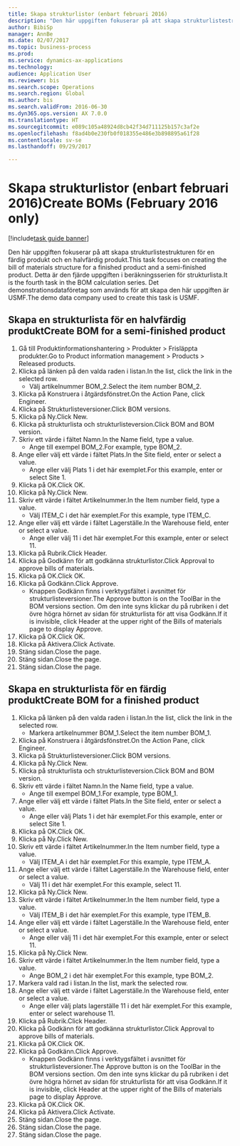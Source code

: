 ```yaml
--- 
title: Skapa strukturlistor (enbart februari 2016)
description: "Den här uppgiften fokuserar på att skapa strukturlistestrukturen för en färdig produkt och en halvfärdig produkt."
author: BibiSp
manager: AnnBe
ms.date: 02/07/2017
ms.topic: business-process
ms.prod: 
ms.service: dynamics-ax-applications
ms.technology: 
audience: Application User
ms.reviewer: bis
ms.search.scope: Operations
ms.search.region: Global
ms.author: bis
ms.search.validFrom: 2016-06-30
ms.dyn365.ops.version: AX 7.0.0
ms.translationtype: HT
ms.sourcegitcommit: e089c105a48924d8cb42f34d711125b157c3af2e
ms.openlocfilehash: f8ad4b0e230fb0f018355e486e3b898895a61f28
ms.contentlocale: sv-se
ms.lasthandoff: 09/29/2017

---
```

# <a name="create-boms-february-2016-only"></a><span data-ttu-id="a6fed-103">Skapa strukturlistor (enbart februari 2016)</span><span class="sxs-lookup"><span data-stu-id="a6fed-103">Create BOMs (February 2016 only)</span></span>

[!include[task guide banner](../../includes/task-guide-banner.md)]

<span data-ttu-id="a6fed-104">Den här uppgiften fokuserar på att skapa strukturlistestrukturen för en färdig produkt och en halvfärdig produkt.</span><span class="sxs-lookup"><span data-stu-id="a6fed-104">This task focuses on creating the bill of materials structure for a finished product and a semi-finished product.</span></span> <span data-ttu-id="a6fed-105">Detta är den fjärde uppgiften i beräkningsserien för strukturlista.</span><span class="sxs-lookup"><span data-stu-id="a6fed-105">It is the fourth task in the BOM calculation series.</span></span> <span data-ttu-id="a6fed-106">Det demonstrationsdataföretag som används för att skapa den här uppgiften är USMF.</span><span class="sxs-lookup"><span data-stu-id="a6fed-106">The demo data company used to create this task is USMF.</span></span>


## <a name="create-bom-for-a-semi-finished-product"></a><span data-ttu-id="a6fed-107">Skapa en strukturlista för en halvfärdig produkt</span><span class="sxs-lookup"><span data-stu-id="a6fed-107">Create BOM for a semi-finished product</span></span>
1. <span data-ttu-id="a6fed-108">Gå till Produktinformationshantering > Produkter > Frisläppta produkter.</span><span class="sxs-lookup"><span data-stu-id="a6fed-108">Go to Product information management > Products > Released products.</span></span>
2. <span data-ttu-id="a6fed-109">Klicka på länken på den valda raden i listan.</span><span class="sxs-lookup"><span data-stu-id="a6fed-109">In the list, click the link in the selected row.</span></span>
    * <span data-ttu-id="a6fed-110">Välj artikelnummer BOM_2.</span><span class="sxs-lookup"><span data-stu-id="a6fed-110">Select the item number BOM_2.</span></span>  
3. <span data-ttu-id="a6fed-111">Klicka på Konstruera i åtgärdsfönstret.</span><span class="sxs-lookup"><span data-stu-id="a6fed-111">On the Action Pane, click Engineer.</span></span>
4. <span data-ttu-id="a6fed-112">Klicka på Strukturlisteversioner.</span><span class="sxs-lookup"><span data-stu-id="a6fed-112">Click BOM versions.</span></span>
5. <span data-ttu-id="a6fed-113">Klicka på Ny.</span><span class="sxs-lookup"><span data-stu-id="a6fed-113">Click New.</span></span>
6. <span data-ttu-id="a6fed-114">Klicka på strukturlista och strukturlisteversion.</span><span class="sxs-lookup"><span data-stu-id="a6fed-114">Click BOM and BOM version.</span></span>
7. <span data-ttu-id="a6fed-115">Skriv ett värde i fältet Namn.</span><span class="sxs-lookup"><span data-stu-id="a6fed-115">In the Name field, type a value.</span></span>
    * <span data-ttu-id="a6fed-116">Ange till exempel BOM_2.</span><span class="sxs-lookup"><span data-stu-id="a6fed-116">For example, type BOM_2.</span></span>  
8. <span data-ttu-id="a6fed-117">Ange eller välj ett värde i fältet Plats.</span><span class="sxs-lookup"><span data-stu-id="a6fed-117">In the Site field, enter or select a value.</span></span>
    * <span data-ttu-id="a6fed-118">Ange eller välj Plats 1 i det här exemplet.</span><span class="sxs-lookup"><span data-stu-id="a6fed-118">For this example, enter or select Site 1.</span></span>  
9. <span data-ttu-id="a6fed-119">Klicka på OK.</span><span class="sxs-lookup"><span data-stu-id="a6fed-119">Click OK.</span></span>
10. <span data-ttu-id="a6fed-120">Klicka på Ny.</span><span class="sxs-lookup"><span data-stu-id="a6fed-120">Click New.</span></span>
11. <span data-ttu-id="a6fed-121">Skriv ett värde i fältet Artikelnummer.</span><span class="sxs-lookup"><span data-stu-id="a6fed-121">In the Item number field, type a value.</span></span>
    * <span data-ttu-id="a6fed-122">Välj ITEM_C i det här exemplet.</span><span class="sxs-lookup"><span data-stu-id="a6fed-122">For this example, type ITEM_C.</span></span>  
12. <span data-ttu-id="a6fed-123">Ange eller välj ett värde i fältet Lagerställe.</span><span class="sxs-lookup"><span data-stu-id="a6fed-123">In the Warehouse field, enter or select a value.</span></span>
    * <span data-ttu-id="a6fed-124">Ange eller välj 11 i det här exemplet.</span><span class="sxs-lookup"><span data-stu-id="a6fed-124">For this example, enter or select 11.</span></span>  
13. <span data-ttu-id="a6fed-125">Klicka på Rubrik.</span><span class="sxs-lookup"><span data-stu-id="a6fed-125">Click Header.</span></span>
14. <span data-ttu-id="a6fed-126">Klicka på Godkänn för att godkänna strukturlistor.</span><span class="sxs-lookup"><span data-stu-id="a6fed-126">Click Approval to approve bills of materials.</span></span>
15. <span data-ttu-id="a6fed-127">Klicka på OK.</span><span class="sxs-lookup"><span data-stu-id="a6fed-127">Click OK.</span></span>
16. <span data-ttu-id="a6fed-128">Klicka på Godkänn.</span><span class="sxs-lookup"><span data-stu-id="a6fed-128">Click Approve.</span></span>
    * <span data-ttu-id="a6fed-129">Knappen Godkänn finns i verktygsfältet i avsnittet för strukturlisteversioner.</span><span class="sxs-lookup"><span data-stu-id="a6fed-129">The Approve button is on the ToolBar in the  BOM versions section.</span></span> <span data-ttu-id="a6fed-130">Om den inte syns klickar du på rubriken i det övre högra hörnet av sidan för strukturlista för att visa Godkänn.</span><span class="sxs-lookup"><span data-stu-id="a6fed-130">If it is invisible, click Header at the upper right of the Bills of materials page to display Approve.</span></span>  
17. <span data-ttu-id="a6fed-131">Klicka på OK.</span><span class="sxs-lookup"><span data-stu-id="a6fed-131">Click OK.</span></span>
18. <span data-ttu-id="a6fed-132">Klicka på Aktivera.</span><span class="sxs-lookup"><span data-stu-id="a6fed-132">Click Activate.</span></span>
19. <span data-ttu-id="a6fed-133">Stäng sidan.</span><span class="sxs-lookup"><span data-stu-id="a6fed-133">Close the page.</span></span>
20. <span data-ttu-id="a6fed-134">Stäng sidan.</span><span class="sxs-lookup"><span data-stu-id="a6fed-134">Close the page.</span></span>
21. <span data-ttu-id="a6fed-135">Stäng sidan.</span><span class="sxs-lookup"><span data-stu-id="a6fed-135">Close the page.</span></span>

## <a name="create-bom-for-a-finished-product"></a><span data-ttu-id="a6fed-136">Skapa en strukturlista för en färdig produkt</span><span class="sxs-lookup"><span data-stu-id="a6fed-136">Create BOM for a finished product</span></span>
1. <span data-ttu-id="a6fed-137">Klicka på länken på den valda raden i listan.</span><span class="sxs-lookup"><span data-stu-id="a6fed-137">In the list, click the link in the selected row.</span></span>
    * <span data-ttu-id="a6fed-138">Markera artikelnummer BOM_1.</span><span class="sxs-lookup"><span data-stu-id="a6fed-138">Select the item number BOM_1.</span></span>  
2. <span data-ttu-id="a6fed-139">Klicka på Konstruera i åtgärdsfönstret.</span><span class="sxs-lookup"><span data-stu-id="a6fed-139">On the Action Pane, click Engineer.</span></span>
3. <span data-ttu-id="a6fed-140">Klicka på Strukturlisteversioner.</span><span class="sxs-lookup"><span data-stu-id="a6fed-140">Click BOM versions.</span></span>
4. <span data-ttu-id="a6fed-141">Klicka på Ny.</span><span class="sxs-lookup"><span data-stu-id="a6fed-141">Click New.</span></span>
5. <span data-ttu-id="a6fed-142">Klicka på strukturlista och strukturlisteversion.</span><span class="sxs-lookup"><span data-stu-id="a6fed-142">Click BOM and BOM version.</span></span>
6. <span data-ttu-id="a6fed-143">Skriv ett värde i fältet Namn.</span><span class="sxs-lookup"><span data-stu-id="a6fed-143">In the Name field, type a value.</span></span>
    * <span data-ttu-id="a6fed-144">Ange till exempel BOM_1.</span><span class="sxs-lookup"><span data-stu-id="a6fed-144">For example, type BOM_1.</span></span>  
7. <span data-ttu-id="a6fed-145">Ange eller välj ett värde i fältet Plats.</span><span class="sxs-lookup"><span data-stu-id="a6fed-145">In the Site field, enter or select a value.</span></span>
    * <span data-ttu-id="a6fed-146">Ange eller välj Plats 1 i det här exemplet.</span><span class="sxs-lookup"><span data-stu-id="a6fed-146">For this example, enter or select Site 1.</span></span>  
8. <span data-ttu-id="a6fed-147">Klicka på OK.</span><span class="sxs-lookup"><span data-stu-id="a6fed-147">Click OK.</span></span>
9. <span data-ttu-id="a6fed-148">Klicka på Ny.</span><span class="sxs-lookup"><span data-stu-id="a6fed-148">Click New.</span></span>
10. <span data-ttu-id="a6fed-149">Skriv ett värde i fältet Artikelnummer.</span><span class="sxs-lookup"><span data-stu-id="a6fed-149">In the Item number field, type a value.</span></span>
    * <span data-ttu-id="a6fed-150">Välj ITEM_A i det här exemplet.</span><span class="sxs-lookup"><span data-stu-id="a6fed-150">For this example, type ITEM_A.</span></span>  
11. <span data-ttu-id="a6fed-151">Ange eller välj ett värde i fältet Lagerställe.</span><span class="sxs-lookup"><span data-stu-id="a6fed-151">In the Warehouse field, enter or select a value.</span></span>
    * <span data-ttu-id="a6fed-152">Välj 11 i det här exemplet.</span><span class="sxs-lookup"><span data-stu-id="a6fed-152">For this example, select 11.</span></span>  
12. <span data-ttu-id="a6fed-153">Klicka på Ny.</span><span class="sxs-lookup"><span data-stu-id="a6fed-153">Click New.</span></span>
13. <span data-ttu-id="a6fed-154">Skriv ett värde i fältet Artikelnummer.</span><span class="sxs-lookup"><span data-stu-id="a6fed-154">In the Item number field, type a value.</span></span>
    * <span data-ttu-id="a6fed-155">Välj ITEM_B i det här exemplet.</span><span class="sxs-lookup"><span data-stu-id="a6fed-155">For this example, type ITEM_B.</span></span>  
14. <span data-ttu-id="a6fed-156">Ange eller välj ett värde i fältet Lagerställe.</span><span class="sxs-lookup"><span data-stu-id="a6fed-156">In the Warehouse field, enter or select a value.</span></span>
    * <span data-ttu-id="a6fed-157">Ange eller välj 11 i det här exemplet.</span><span class="sxs-lookup"><span data-stu-id="a6fed-157">For this example, enter or select 11.</span></span>  
15. <span data-ttu-id="a6fed-158">Klicka på Ny.</span><span class="sxs-lookup"><span data-stu-id="a6fed-158">Click New.</span></span>
16. <span data-ttu-id="a6fed-159">Skriv ett värde i fältet Artikelnummer.</span><span class="sxs-lookup"><span data-stu-id="a6fed-159">In the Item number field, type a value.</span></span>
    * <span data-ttu-id="a6fed-160">Ange BOM_2 i det här exemplet.</span><span class="sxs-lookup"><span data-stu-id="a6fed-160">For this example, type BOM_2.</span></span>  
17. <span data-ttu-id="a6fed-161">Markera vald rad i listan.</span><span class="sxs-lookup"><span data-stu-id="a6fed-161">In the list, mark the selected row.</span></span>
18. <span data-ttu-id="a6fed-162">Ange eller välj ett värde i fältet Lagerställe.</span><span class="sxs-lookup"><span data-stu-id="a6fed-162">In the Warehouse field, enter or select a value.</span></span>
    * <span data-ttu-id="a6fed-163">Ange eller välj plats lagerställe 11 i det här exemplet.</span><span class="sxs-lookup"><span data-stu-id="a6fed-163">For this example, enter or select warehouse 11.</span></span>  
19. <span data-ttu-id="a6fed-164">Klicka på Rubrik.</span><span class="sxs-lookup"><span data-stu-id="a6fed-164">Click Header.</span></span>
20. <span data-ttu-id="a6fed-165">Klicka på Godkänn för att godkänna strukturlistor.</span><span class="sxs-lookup"><span data-stu-id="a6fed-165">Click Approval to approve bills of materials.</span></span>
21. <span data-ttu-id="a6fed-166">Klicka på OK.</span><span class="sxs-lookup"><span data-stu-id="a6fed-166">Click OK.</span></span>
22. <span data-ttu-id="a6fed-167">Klicka på Godkänn.</span><span class="sxs-lookup"><span data-stu-id="a6fed-167">Click Approve.</span></span>
    * <span data-ttu-id="a6fed-168">Knappen Godkänn finns i verktygsfältet i avsnittet för strukturlisteversioner.</span><span class="sxs-lookup"><span data-stu-id="a6fed-168">The Approve button is on the ToolBar in the  BOM versions section.</span></span> <span data-ttu-id="a6fed-169">Om den inte syns klickar du på rubriken i det övre högra hörnet av sidan för strukturlista för att visa Godkänn.</span><span class="sxs-lookup"><span data-stu-id="a6fed-169">If it is invisible, click Header at the upper right of the Bills of materials page to display Approve.</span></span>  
23. <span data-ttu-id="a6fed-170">Klicka på OK.</span><span class="sxs-lookup"><span data-stu-id="a6fed-170">Click OK.</span></span>
24. <span data-ttu-id="a6fed-171">Klicka på Aktivera.</span><span class="sxs-lookup"><span data-stu-id="a6fed-171">Click Activate.</span></span>
25. <span data-ttu-id="a6fed-172">Stäng sidan.</span><span class="sxs-lookup"><span data-stu-id="a6fed-172">Close the page.</span></span>
26. <span data-ttu-id="a6fed-173">Stäng sidan.</span><span class="sxs-lookup"><span data-stu-id="a6fed-173">Close the page.</span></span>
27. <span data-ttu-id="a6fed-174">Stäng sidan.</span><span class="sxs-lookup"><span data-stu-id="a6fed-174">Close the page.</span></span>



